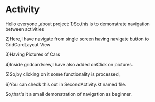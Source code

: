 # Activity

Hello everyone ,about project:
1)So,this is to demonstrate navigation between activities

2)Here,I have navigate from single screen having navigate button to GridCardLayout View

3)Having Pictures of Cars

4)Inside gridcardview,I have also added onClick on pictures.

5)So,by clicking on it some functionality is processed,

6)You can check this out in SecondActivity.kt named file.


So,that's it a small demonstration of navigation as beginner.
